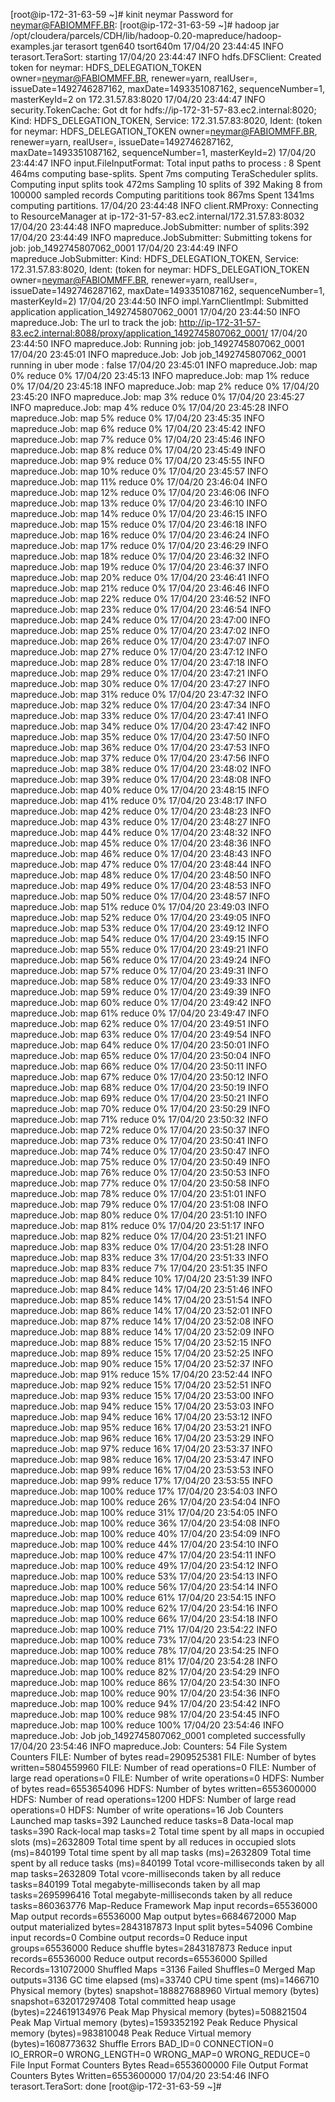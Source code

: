 [root@ip-172-31-63-59 ~]# kinit neymar
Password for neymar@FABIOMMFF.BR:
[root@ip-172-31-63-59 ~]# hadoop jar /opt/cloudera/parcels/CDH/lib/hadoop-0.20-mapreduce/hadoop-examples.jar terasort tgen640 tsort640m
17/04/20 23:44:45 INFO terasort.TeraSort: starting
17/04/20 23:44:47 INFO hdfs.DFSClient: Created token for neymar: HDFS_DELEGATION_TOKEN owner=neymar@FABIOMMFF.BR, renewer=yarn, realUser=, issueDate=1492746287162, maxDate=1493351087162, sequenceNumber=1, masterKeyId=2 on 172.31.57.83:8020
17/04/20 23:44:47 INFO security.TokenCache: Got dt for hdfs://ip-172-31-57-83.ec2.internal:8020; Kind: HDFS_DELEGATION_TOKEN, Service: 172.31.57.83:8020, Ident: (token for neymar: HDFS_DELEGATION_TOKEN owner=neymar@FABIOMMFF.BR, renewer=yarn, realUser=, issueDate=1492746287162, maxDate=1493351087162, sequenceNumber=1, masterKeyId=2)
17/04/20 23:44:47 INFO input.FileInputFormat: Total input paths to process : 8
Spent 464ms computing base-splits.
Spent 7ms computing TeraScheduler splits.
Computing input splits took 472ms
Sampling 10 splits of 392
Making 8 from 100000 sampled records
Computing parititions took 867ms
Spent 1341ms computing partitions.
17/04/20 23:44:48 INFO client.RMProxy: Connecting to ResourceManager at ip-172-31-57-83.ec2.internal/172.31.57.83:8032
17/04/20 23:44:48 INFO mapreduce.JobSubmitter: number of splits:392
17/04/20 23:44:49 INFO mapreduce.JobSubmitter: Submitting tokens for job: job_1492745807062_0001
17/04/20 23:44:49 INFO mapreduce.JobSubmitter: Kind: HDFS_DELEGATION_TOKEN, Service: 172.31.57.83:8020, Ident: (token for neymar: HDFS_DELEGATION_TOKEN owner=neymar@FABIOMMFF.BR, renewer=yarn, realUser=, issueDate=1492746287162, maxDate=1493351087162, sequenceNumber=1, masterKeyId=2)
17/04/20 23:44:50 INFO impl.YarnClientImpl: Submitted application application_1492745807062_0001
17/04/20 23:44:50 INFO mapreduce.Job: The url to track the job: http://ip-172-31-57-83.ec2.internal:8088/proxy/application_1492745807062_0001/
17/04/20 23:44:50 INFO mapreduce.Job: Running job: job_1492745807062_0001
17/04/20 23:45:01 INFO mapreduce.Job: Job job_1492745807062_0001 running in uber mode : false
17/04/20 23:45:01 INFO mapreduce.Job:  map 0% reduce 0%
17/04/20 23:45:13 INFO mapreduce.Job:  map 1% reduce 0%
17/04/20 23:45:18 INFO mapreduce.Job:  map 2% reduce 0%
17/04/20 23:45:20 INFO mapreduce.Job:  map 3% reduce 0%
17/04/20 23:45:27 INFO mapreduce.Job:  map 4% reduce 0%
17/04/20 23:45:28 INFO mapreduce.Job:  map 5% reduce 0%
17/04/20 23:45:35 INFO mapreduce.Job:  map 6% reduce 0%
17/04/20 23:45:42 INFO mapreduce.Job:  map 7% reduce 0%
17/04/20 23:45:46 INFO mapreduce.Job:  map 8% reduce 0%
17/04/20 23:45:49 INFO mapreduce.Job:  map 9% reduce 0%
17/04/20 23:45:55 INFO mapreduce.Job:  map 10% reduce 0%
17/04/20 23:45:57 INFO mapreduce.Job:  map 11% reduce 0%
17/04/20 23:46:04 INFO mapreduce.Job:  map 12% reduce 0%
17/04/20 23:46:06 INFO mapreduce.Job:  map 13% reduce 0%
17/04/20 23:46:10 INFO mapreduce.Job:  map 14% reduce 0%
17/04/20 23:46:15 INFO mapreduce.Job:  map 15% reduce 0%
17/04/20 23:46:18 INFO mapreduce.Job:  map 16% reduce 0%
17/04/20 23:46:24 INFO mapreduce.Job:  map 17% reduce 0%
17/04/20 23:46:29 INFO mapreduce.Job:  map 18% reduce 0%
17/04/20 23:46:32 INFO mapreduce.Job:  map 19% reduce 0%
17/04/20 23:46:37 INFO mapreduce.Job:  map 20% reduce 0%
17/04/20 23:46:41 INFO mapreduce.Job:  map 21% reduce 0%
17/04/20 23:46:46 INFO mapreduce.Job:  map 22% reduce 0%
17/04/20 23:46:52 INFO mapreduce.Job:  map 23% reduce 0%
17/04/20 23:46:54 INFO mapreduce.Job:  map 24% reduce 0%
17/04/20 23:47:00 INFO mapreduce.Job:  map 25% reduce 0%
17/04/20 23:47:02 INFO mapreduce.Job:  map 26% reduce 0%
17/04/20 23:47:07 INFO mapreduce.Job:  map 27% reduce 0%
17/04/20 23:47:12 INFO mapreduce.Job:  map 28% reduce 0%
17/04/20 23:47:18 INFO mapreduce.Job:  map 29% reduce 0%
17/04/20 23:47:21 INFO mapreduce.Job:  map 30% reduce 0%
17/04/20 23:47:27 INFO mapreduce.Job:  map 31% reduce 0%
17/04/20 23:47:32 INFO mapreduce.Job:  map 32% reduce 0%
17/04/20 23:47:34 INFO mapreduce.Job:  map 33% reduce 0%
17/04/20 23:47:41 INFO mapreduce.Job:  map 34% reduce 0%
17/04/20 23:47:42 INFO mapreduce.Job:  map 35% reduce 0%
17/04/20 23:47:50 INFO mapreduce.Job:  map 36% reduce 0%
17/04/20 23:47:53 INFO mapreduce.Job:  map 37% reduce 0%
17/04/20 23:47:56 INFO mapreduce.Job:  map 38% reduce 0%
17/04/20 23:48:02 INFO mapreduce.Job:  map 39% reduce 0%
17/04/20 23:48:08 INFO mapreduce.Job:  map 40% reduce 0%
17/04/20 23:48:15 INFO mapreduce.Job:  map 41% reduce 0%
17/04/20 23:48:17 INFO mapreduce.Job:  map 42% reduce 0%
17/04/20 23:48:23 INFO mapreduce.Job:  map 43% reduce 0%
17/04/20 23:48:27 INFO mapreduce.Job:  map 44% reduce 0%
17/04/20 23:48:32 INFO mapreduce.Job:  map 45% reduce 0%
17/04/20 23:48:36 INFO mapreduce.Job:  map 46% reduce 0%
17/04/20 23:48:43 INFO mapreduce.Job:  map 47% reduce 0%
17/04/20 23:48:44 INFO mapreduce.Job:  map 48% reduce 0%
17/04/20 23:48:50 INFO mapreduce.Job:  map 49% reduce 0%
17/04/20 23:48:53 INFO mapreduce.Job:  map 50% reduce 0%
17/04/20 23:48:57 INFO mapreduce.Job:  map 51% reduce 0%
17/04/20 23:49:03 INFO mapreduce.Job:  map 52% reduce 0%
17/04/20 23:49:05 INFO mapreduce.Job:  map 53% reduce 0%
17/04/20 23:49:12 INFO mapreduce.Job:  map 54% reduce 0%
17/04/20 23:49:15 INFO mapreduce.Job:  map 55% reduce 0%
17/04/20 23:49:21 INFO mapreduce.Job:  map 56% reduce 0%
17/04/20 23:49:24 INFO mapreduce.Job:  map 57% reduce 0%
17/04/20 23:49:31 INFO mapreduce.Job:  map 58% reduce 0%
17/04/20 23:49:33 INFO mapreduce.Job:  map 59% reduce 0%
17/04/20 23:49:39 INFO mapreduce.Job:  map 60% reduce 0%
17/04/20 23:49:42 INFO mapreduce.Job:  map 61% reduce 0%
17/04/20 23:49:47 INFO mapreduce.Job:  map 62% reduce 0%
17/04/20 23:49:51 INFO mapreduce.Job:  map 63% reduce 0%
17/04/20 23:49:54 INFO mapreduce.Job:  map 64% reduce 0%
17/04/20 23:50:01 INFO mapreduce.Job:  map 65% reduce 0%
17/04/20 23:50:04 INFO mapreduce.Job:  map 66% reduce 0%
17/04/20 23:50:11 INFO mapreduce.Job:  map 67% reduce 0%
17/04/20 23:50:12 INFO mapreduce.Job:  map 68% reduce 0%
17/04/20 23:50:19 INFO mapreduce.Job:  map 69% reduce 0%
17/04/20 23:50:21 INFO mapreduce.Job:  map 70% reduce 0%
17/04/20 23:50:29 INFO mapreduce.Job:  map 71% reduce 0%
17/04/20 23:50:32 INFO mapreduce.Job:  map 72% reduce 0%
17/04/20 23:50:37 INFO mapreduce.Job:  map 73% reduce 0%
17/04/20 23:50:41 INFO mapreduce.Job:  map 74% reduce 0%
17/04/20 23:50:47 INFO mapreduce.Job:  map 75% reduce 0%
17/04/20 23:50:49 INFO mapreduce.Job:  map 76% reduce 0%
17/04/20 23:50:53 INFO mapreduce.Job:  map 77% reduce 0%
17/04/20 23:50:58 INFO mapreduce.Job:  map 78% reduce 0%
17/04/20 23:51:01 INFO mapreduce.Job:  map 79% reduce 0%
17/04/20 23:51:08 INFO mapreduce.Job:  map 80% reduce 0%
17/04/20 23:51:10 INFO mapreduce.Job:  map 81% reduce 0%
17/04/20 23:51:17 INFO mapreduce.Job:  map 82% reduce 0%
17/04/20 23:51:21 INFO mapreduce.Job:  map 83% reduce 0%
17/04/20 23:51:28 INFO mapreduce.Job:  map 83% reduce 3%
17/04/20 23:51:33 INFO mapreduce.Job:  map 83% reduce 7%
17/04/20 23:51:35 INFO mapreduce.Job:  map 84% reduce 10%
17/04/20 23:51:39 INFO mapreduce.Job:  map 84% reduce 14%
17/04/20 23:51:46 INFO mapreduce.Job:  map 85% reduce 14%
17/04/20 23:51:54 INFO mapreduce.Job:  map 86% reduce 14%
17/04/20 23:52:01 INFO mapreduce.Job:  map 87% reduce 14%
17/04/20 23:52:08 INFO mapreduce.Job:  map 88% reduce 14%
17/04/20 23:52:09 INFO mapreduce.Job:  map 88% reduce 15%
17/04/20 23:52:15 INFO mapreduce.Job:  map 89% reduce 15%
17/04/20 23:52:25 INFO mapreduce.Job:  map 90% reduce 15%
17/04/20 23:52:37 INFO mapreduce.Job:  map 91% reduce 15%
17/04/20 23:52:44 INFO mapreduce.Job:  map 92% reduce 15%
17/04/20 23:52:51 INFO mapreduce.Job:  map 93% reduce 15%
17/04/20 23:53:00 INFO mapreduce.Job:  map 94% reduce 15%
17/04/20 23:53:03 INFO mapreduce.Job:  map 94% reduce 16%
17/04/20 23:53:12 INFO mapreduce.Job:  map 95% reduce 16%
17/04/20 23:53:21 INFO mapreduce.Job:  map 96% reduce 16%
17/04/20 23:53:29 INFO mapreduce.Job:  map 97% reduce 16%
17/04/20 23:53:37 INFO mapreduce.Job:  map 98% reduce 16%
17/04/20 23:53:47 INFO mapreduce.Job:  map 99% reduce 16%
17/04/20 23:53:53 INFO mapreduce.Job:  map 99% reduce 17%
17/04/20 23:53:55 INFO mapreduce.Job:  map 100% reduce 17%
17/04/20 23:54:03 INFO mapreduce.Job:  map 100% reduce 26%
17/04/20 23:54:04 INFO mapreduce.Job:  map 100% reduce 31%
17/04/20 23:54:05 INFO mapreduce.Job:  map 100% reduce 36%
17/04/20 23:54:08 INFO mapreduce.Job:  map 100% reduce 40%
17/04/20 23:54:09 INFO mapreduce.Job:  map 100% reduce 44%
17/04/20 23:54:10 INFO mapreduce.Job:  map 100% reduce 47%
17/04/20 23:54:11 INFO mapreduce.Job:  map 100% reduce 49%
17/04/20 23:54:12 INFO mapreduce.Job:  map 100% reduce 53%
17/04/20 23:54:13 INFO mapreduce.Job:  map 100% reduce 56%
17/04/20 23:54:14 INFO mapreduce.Job:  map 100% reduce 61%
17/04/20 23:54:15 INFO mapreduce.Job:  map 100% reduce 62%
17/04/20 23:54:16 INFO mapreduce.Job:  map 100% reduce 66%
17/04/20 23:54:18 INFO mapreduce.Job:  map 100% reduce 71%
17/04/20 23:54:22 INFO mapreduce.Job:  map 100% reduce 73%
17/04/20 23:54:23 INFO mapreduce.Job:  map 100% reduce 78%
17/04/20 23:54:25 INFO mapreduce.Job:  map 100% reduce 81%
17/04/20 23:54:28 INFO mapreduce.Job:  map 100% reduce 82%
17/04/20 23:54:29 INFO mapreduce.Job:  map 100% reduce 86%
17/04/20 23:54:30 INFO mapreduce.Job:  map 100% reduce 90%
17/04/20 23:54:36 INFO mapreduce.Job:  map 100% reduce 94%
17/04/20 23:54:42 INFO mapreduce.Job:  map 100% reduce 98%
17/04/20 23:54:45 INFO mapreduce.Job:  map 100% reduce 100%
17/04/20 23:54:46 INFO mapreduce.Job: Job job_1492745807062_0001 completed successfully
17/04/20 23:54:46 INFO mapreduce.Job: Counters: 54
        File System Counters
                FILE: Number of bytes read=2909525381
                FILE: Number of bytes written=5804559960
                FILE: Number of read operations=0
                FILE: Number of large read operations=0
                FILE: Number of write operations=0
                HDFS: Number of bytes read=6553654096
                HDFS: Number of bytes written=6553600000
                HDFS: Number of read operations=1200
                HDFS: Number of large read operations=0
                HDFS: Number of write operations=16
        Job Counters
                Launched map tasks=392
                Launched reduce tasks=8
                Data-local map tasks=390
                Rack-local map tasks=2
                Total time spent by all maps in occupied slots (ms)=2632809
                Total time spent by all reduces in occupied slots (ms)=840199
                Total time spent by all map tasks (ms)=2632809
                Total time spent by all reduce tasks (ms)=840199
                Total vcore-milliseconds taken by all map tasks=2632809
                Total vcore-milliseconds taken by all reduce tasks=840199
                Total megabyte-milliseconds taken by all map tasks=2695996416
                Total megabyte-milliseconds taken by all reduce tasks=860363776
        Map-Reduce Framework
                Map input records=65536000
                Map output records=65536000
                Map output bytes=6684672000
                Map output materialized bytes=2843187873
                Input split bytes=54096
                Combine input records=0
                Combine output records=0
                Reduce input groups=65536000
                Reduce shuffle bytes=2843187873
                Reduce input records=65536000
                Reduce output records=65536000
                Spilled Records=131072000
                Shuffled Maps =3136
                Failed Shuffles=0
                Merged Map outputs=3136
                GC time elapsed (ms)=33740
                CPU time spent (ms)=1466710
                Physical memory (bytes) snapshot=188827688960
                Virtual memory (bytes) snapshot=632017297408
                Total committed heap usage (bytes)=224619134976
                Peak Map Physical memory (bytes)=508821504
                Peak Map Virtual memory (bytes)=1593352192
                Peak Reduce Physical memory (bytes)=983810048
                Peak Reduce Virtual memory (bytes)=1608773632
        Shuffle Errors
                BAD_ID=0
                CONNECTION=0
                IO_ERROR=0
                WRONG_LENGTH=0
                WRONG_MAP=0
                WRONG_REDUCE=0
        File Input Format Counters
                Bytes Read=6553600000
        File Output Format Counters
                Bytes Written=6553600000
17/04/20 23:54:46 INFO terasort.TeraSort: done
[root@ip-172-31-63-59 ~]#
